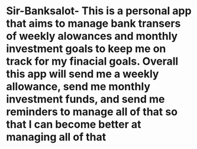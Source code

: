 # Sir-Banksalot- This is a personal app that aims to manage bank transers of weekly alowances and monthly investment goals to keep me on track for my finacial goals. Overall this app will send me a weekly allowance, send me monthly investment funds, and send me reminders to manage all of that so that I can become better at managing all of that